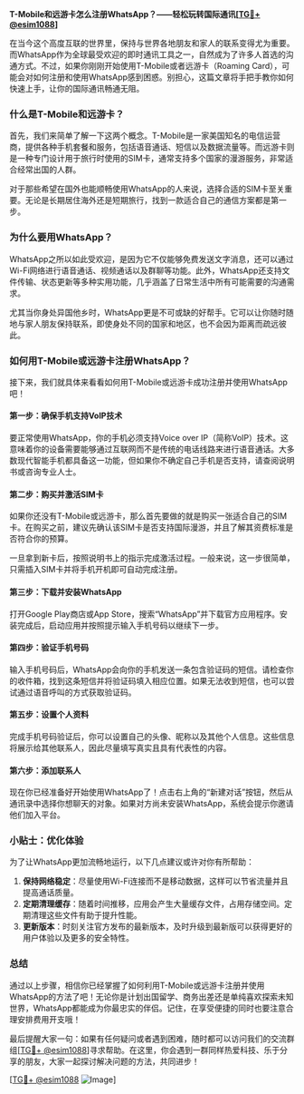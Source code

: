 **T-Mobile和远游卡怎么注册WhatsApp？——轻松玩转国际通讯[[TG💪+ @esim1088](https://t.me/s/esim1088)]**

在当今这个高度互联的世界里，保持与世界各地朋友和家人的联系变得尤为重要。而WhatsApp作为全球最受欢迎的即时通讯工具之一，自然成为了许多人首选的沟通方式。不过，如果你刚刚开始使用T-Mobile或者远游卡（Roaming Card），可能会对如何注册和使用WhatsApp感到困惑。别担心，这篇文章将手把手教你如何快速上手，让你的国际通讯畅通无阻。

### **什么是T-Mobile和远游卡？**
首先，我们来简单了解一下这两个概念。T-Mobile是一家美国知名的电信运营商，提供各种手机套餐和服务，包括语音通话、短信以及数据流量等。而远游卡则是一种专门设计用于旅行时使用的SIM卡，通常支持多个国家的漫游服务，非常适合经常出国的人群。

对于那些希望在国外也能顺畅使用WhatsApp的人来说，选择合适的SIM卡至关重要。无论是长期居住海外还是短期旅行，找到一款适合自己的通信方案都是第一步。

### **为什么要用WhatsApp？**
WhatsApp之所以如此受欢迎，是因为它不仅能够免费发送文字消息，还可以通过Wi-Fi网络进行语音通话、视频通话以及群聊等功能。此外，WhatsApp还支持文件传输、状态更新等多种实用功能，几乎涵盖了日常生活中所有可能需要的沟通需求。

尤其当你身处异国他乡时，WhatsApp更是不可或缺的好帮手。它可以让你随时随地与家人朋友保持联系，即使身处不同的国家和地区，也不会因为距离而疏远彼此。

### **如何用T-Mobile或远游卡注册WhatsApp？**
接下来，我们就具体来看看如何用T-Mobile或远游卡成功注册并使用WhatsApp吧！

#### **第一步：确保手机支持VoIP技术**
要正常使用WhatsApp，你的手机必须支持Voice over IP（简称VoIP）技术。这意味着你的设备需要能够通过互联网而不是传统的电话线路来进行语音通话。大多数现代智能手机都具备这一功能，但如果你不确定自己手机是否支持，请查阅说明书或咨询专业人士。

#### **第二步：购买并激活SIM卡**
如果你还没有T-Mobile或远游卡，那么首先要做的就是购买一张适合自己的SIM卡。在购买之前，建议先确认该SIM卡是否支持国际漫游，并且了解其资费标准是否符合你的预算。

一旦拿到新卡后，按照说明书上的指示完成激活过程。一般来说，这一步很简单，只需插入SIM卡并将手机开机即可自动完成注册。

#### **第三步：下载并安装WhatsApp**
打开Google Play商店或App Store，搜索“WhatsApp”并下载官方应用程序。安装完成后，启动应用并按照提示输入手机号码以继续下一步。

#### **第四步：验证手机号码**
输入手机号码后，WhatsApp会向你的手机发送一条包含验证码的短信。请检查你的收件箱，找到这条短信并将验证码填入相应位置。如果无法收到短信，也可以尝试通过语音呼叫的方式获取验证码。

#### **第五步：设置个人资料**
完成手机号码验证后，你可以设置自己的头像、昵称以及其他个人信息。这些信息将展示给其他联系人，因此尽量填写真实且具有代表性的内容。

#### **第六步：添加联系人**
现在你已经准备好开始使用WhatsApp了！点击右上角的“新建对话”按钮，然后从通讯录中选择你想聊天的对象。如果对方尚未安装WhatsApp，系统会提示你邀请他们加入平台。

### **小贴士：优化体验**
为了让WhatsApp更加流畅地运行，以下几点建议或许对你有所帮助：

1. **保持网络稳定**：尽量使用Wi-Fi连接而不是移动数据，这样可以节省流量并且提高通话质量。
2. **定期清理缓存**：随着时间推移，应用会产生大量缓存文件，占用存储空间。定期清理这些文件有助于提升性能。
3. **更新版本**：时刻关注官方发布的最新版本，及时升级到最新版可以获得更好的用户体验以及更多的安全特性。

### **总结**
通过以上步骤，相信你已经掌握了如何利用T-Mobile或远游卡注册并使用WhatsApp的方法了吧！无论你是计划出国留学、商务出差还是单纯喜欢探索未知世界，WhatsApp都能成为你最忠实的伴侣。记住，在享受便捷的同时也要注意合理安排费用开支哦！

最后提醒大家一句：如果有任何疑问或者遇到困难，随时都可以访问我们的交流群组[[TG💪+ @esim1088](https://t.me/s/esim1088)]寻求帮助。在这里，你会遇到一群同样热爱科技、乐于分享的朋友，大家一起探讨解决问题的方法，共同进步！

[[TG💪+ @esim1088](https://t.me/s/esim1088) ![Image](https://i.postimg.cc/4NQfJmqS/Snipaste-2025-05-13-00-14-12.png)]